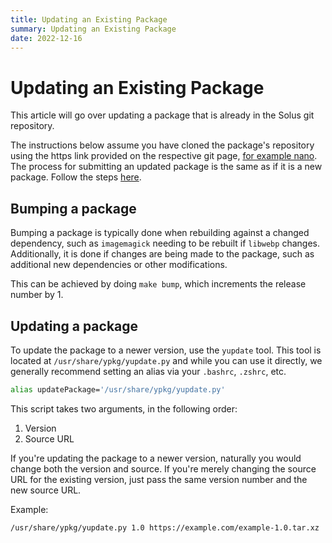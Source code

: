```yaml
---
title: Updating an Existing Package
summary: Updating an Existing Package
date: 2022-12-16
---
```


# Updating an Existing Package

This article will go over updating a package that is already in the Solus git repository.

The instructions below assume you have cloned the package's repository using the https link provided on the respective git page, [for example nano](https://dev.getsol.us/source/nano/). The process for submitting an updated package is the same as if it is a new package. Follow the steps [here](/docs/packaging/submitting-a-package).

## Bumping a package

Bumping a package is typically done when rebuilding against a changed dependency, such as `imagemagick` needing to be rebuilt if `libwebp` changes. Additionally, it is done if changes are being made to the package, such as additional new dependencies or other modifications.

This can be achieved by doing `make bump`, which increments the release number by 1.

## Updating a package

To update the package to a newer version, use the `yupdate` tool. This tool is located at `/usr/share/ypkg/yupdate.py` and while you can use it directly, we generally recommend setting an alias via your `.bashrc`, `.zshrc`, etc.

```bash
alias updatePackage='/usr/share/ypkg/yupdate.py'
```

This script takes two arguments, in the following order:

1. Version
2. Source URL

If you're updating the package to a newer version, naturally you would change both the version and source. If you're merely changing the source URL for the existing version, just pass the same version number and the new source URL.

Example:

```bash
/usr/share/ypkg/yupdate.py 1.0 https://example.com/example-1.0.tar.xz
```
